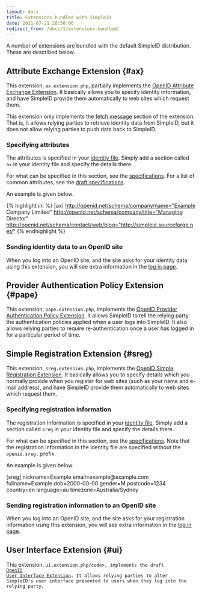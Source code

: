 ```yaml
---
layout: docs
title: Extensions bundled with SimpleID
date: 2011-07-21 20:58:06
redirect_from: /docs/1/extensions-bundled/
---
```


A number of extensions are bundled with the default SimpleID distribution.  These are described below.

## Attribute Exchange Extension    {#ax}

This extension, <code>ax.extension.php</code>, partially implements the [OpenID Attribute Exchange Extension](http://openid.net/specs/openid-attribute-exchange-1_0.html).  It basically allows you to specify identity information, and have SimpleID provide them automatically to web sites which request them.

This extension only implements the [fetch message](http://openid.net/specs/openid-attribute-exchange-1_0.html#fetch) section of the extension.  That is, it allows relying parties to retrieve identity data from SimpleID, but it does not allow relying parties to push data back to SimpleID.

### Specifying attributes

The attributes is specified in your [identity file](/docs/1/identity-files).  Simply add a section called <code>ax</code> in your identity file and specify the details there.

For what can be specified in this section, see the [specifications](http://openid.net/specs/openid-attribute-exchange-1_0.html).  For a list of common attributes, see the [draft specifications](http://openid.net/specs/openid-attribute-properties-list-1_0-01.html).

An example is given below.

{% highlight ini %}
[ax]
http://openid.net/schema/company/name="Example Company Limited"
http://openid.net/schema/company/title="Managing Director"
http://openid.net/schema/contact/web/blog="http://simpleid.sourceforge.net/"
{% endhighlight %}

### Sending identity data to an OpenID site

When you log into an OpenID site, and the site asks for your identity data using this extension, you will see extra information in the [log in page](/docs/1/openid).

## Provider Authentication Policy Extension    {#pape}

This extension, <code>pape.extension.php</code>, implements the [OpenID Provider Authentication Policy Extension](http://openid.net/specs/openid-provider-authentication-policy-extension-1_0.html).  It allows SimpleID to tell the relying party the authentication policies applied when a user logs into SimpleID.  It also allows relying parties to require re-authentication once a user has logged in for a particular period of time.

## Simple Registration Extension    {#sreg}

This extension, <code>sreg.extension.php</code>, implements the [OpenID Simple Registration Extension](http://openid.net/specs/openid-simple-registration-extension-1_0.html).  It basically allows you to specify details which you normally provide when you register for web sites (such as your name and e-mail address), and have SimpleID provide them automatically to web sites which request them.

### Specifying registration information

The registration information is specified in your [identity file](/docs/1/identity-files).  Simply add a section called <code>sreg</code> in your identity file and specify the details there.

For what can be specified in this section, see the [specifications](http://openid.net/specs/openid-simple-registration-extension-1_0.html).  Note that the registration information in the identity file are specified without the <code>openid.sreg.</code> prefix.

An example is given below.

<blockcode language="ini">
[sreg]
nickname=Example
email=example@example.com
fullname=Example
dob=2000-00-00
gender=M
postcode=1234
country=en
language=au
timezone=Australia/Sydney
</blockcode>

### Sending registration information to an OpenID site

When you log into an OpenID site, and the site asks for your registration information using this extension, you will see extra information in the [log in page](/docs/1/openid).


## User Interface Extension   {#ui}

This extension, <code>ui.extension.php/code>, implements the draft [OpenID User Interface Extension](http://svn.openid.net/repos/specifications/user_interface/1.0/trunk/openid-user-interface-extension-1_0.html).  It allows relying parties to alter SimpleID's user interface presented to users when they log into the relying party.

